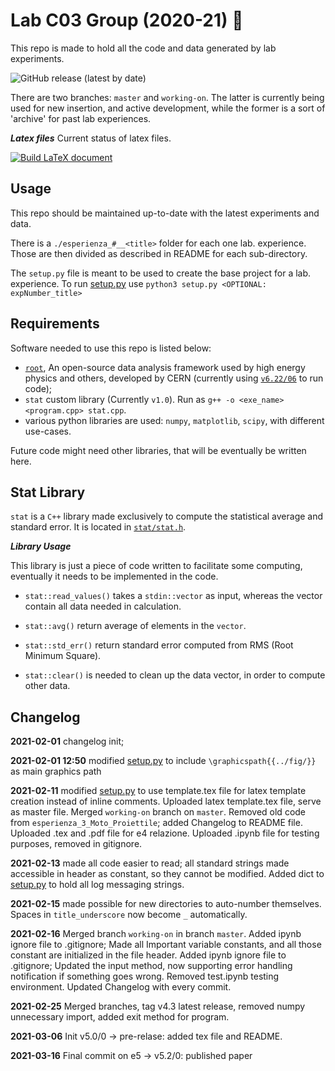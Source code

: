 # Lab C03 Group (2020-21) :rocket:

This repo is made to hold all the code and data generated by lab experiments.

![GitHub release (latest by date)](https://img.shields.io/github/v/release/mattiasotgia/Lab_C03?label=latest%20relase)

There are two branches: `master` and `working-on`. The latter is currently being 
used for new insertion, and active development, while the former is a sort of 
'archive' for past lab experiences.

***Latex files***
Current status of latex files.

[![Build LaTeX document](https://github.com/mattiasotgia/Lab_C03/actions/workflows/build_latex.yml/badge.svg)](https://github.com/mattiasotgia/Lab_C03/actions/workflows/build_latex.yml)


## Usage

This repo should be maintained up-to-date with the latest experiments and data.

There is a `./esperienza_#__<title>` folder for each one lab. experience. Those 
are then divided as described in README for each sub-directory. 

The `setup.py` file is meant to be used to create the base project for a lab. 
experience. To run [setup.py](setup.py) use `python3 setup.py <OPTIONAL: expNumber_title>`

## Requirements

Software needed to use this repo is listed below:

- [`root`](https://github.com/root-project/root), An open-source data analysis 
framework used by high energy physics and others, developed by CERN 
(currently using [`v6.22/06`](https://github.com/root-project/root/tree/v6-22-06) 
to run code);
- `stat` custom library (Currently `v1.0`). Run as `g++ -o <exe_name> <program.cpp> stat.cpp`.
- various python libraries are used: `numpy`, `matplotlib`, `scipy`, with different use-cases.
<!-- - `numpy` Python library is only needed in order for the [setup.py](setup.py) program to work.  -->

Future code might need other libraries, that will be eventually be written here.

## Stat Library

`stat` is a `C++` library made exclusively to compute the statistical average and
standard error. It is located in [`stat/stat.h`](stat/stat.h).

***Library Usage***

This library is just a piece of code written to facilitate some computing, eventually 
it needs to be implemented in the code.

* `stat::read_values()` takes a `stdin::vector` as input, whereas the vector contain all 
data needed in calculation.

* `stat::avg()` return average of elements in the `vector`.

* `stat::std_err()` return standard error computed from RMS (Root Minimum Square).

* `stat::clear()` is needed to clean up the data vector, in order to compute other data. 

Changelog
---------
**2021-02-01** changelog init;

**2021-02-01 12:50** modified [setup.py](setup.py) to include `\graphicspath{{../fig/}}` 
as main graphics path

**2021-02-11** modified [setup.py](setup.py) to use template.tex file for latex 
template creation instead of inline comments. Uploaded latex template.tex file, 
serve as master file. Merged `working-on` branch on `master`. Removed old code 
from `esperienza_3_Moto_Proiettile`; added Changelog to README file. Uploaded .tex 
and .pdf file for e4 relazione. Uploaded .ipynb file for testing purposes, removed 
in gitignore.

**2021-02-13** made all code easier to read; all standard strings made accessible
in header as constant, so they cannot be modified. Added dict to [setup.py](setup.py)
to hold all log messaging strings.

**2021-02-15** made possible for new directories to auto-number themselves. Spaces 
in `title_underscore` now become `_` automatically. 

**2021-02-16** Merged branch `working-on` in branch `master`. Added ipynb ignore
file to .gitignore; Made all Important variable constants, and all those constant 
are initialized in the file header. Added ipynb ignore file to .gitignore;
Updated the input method, now supporting error handling notification if something 
goes wrong. Removed test.ipynb testing environment. Updated Changelog with every 
commit.

**2021-02-25** Merged branches, tag v4.3 latest release, removed numpy unnecessary 
import, added exit method for program.

**2021-03-06** Init v5.0/0 -> pre-relase: added tex file and README.

**2021-03-16** Final commit on e5 -> v5.2/0: published paper
